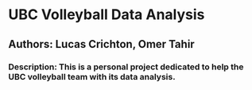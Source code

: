 # UBC Volleyball Data Analysis

## Authors: Lucas Crichton, Omer Tahir

### Description: This is a personal project dedicated to help the UBC volleyball team with its data analysis. 
